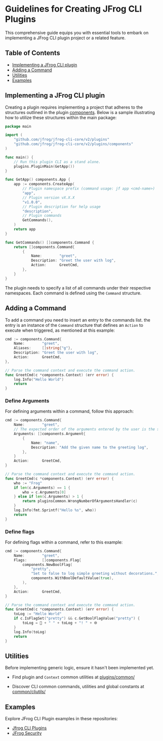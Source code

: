 # Guidelines for Creating JFrog CLI Plugins

This comprehensive guide equips you with essential tools to embark on implementing a JFrog CLI plugin project or a related feature.

## Table of Contents
* [Implementing a JFrog CLI plugin](#implementing-a-jfrog-cli-plugin)
* [Adding a Command](#adding-a-command)
* [Utilities](#utilities)
* [Examples](#examples)

## Implementing a JFrog CLI plugin

Creating a plugin requires implementing a project that adheres to the structures outlined in the plugin [components](../plugins/components/structure.go). Below is a sample illustrating how to utilize these structures within the main package:

```go
package main

import (
	"github.com/jfrog/jfrog-cli-core/v2/plugins"
    "github.com/jfrog/jfrog-cli-core/v2/plugins/components"
)

func main() {
	// Run this plugin CLI as a stand alone.
	plugins.PluginMain(GetApp())
}

func GetApp() components.App {
	app := components.CreateApp(
        // Plugin namespace prefix (command usage: jf app <cmd-name>)
		"app",
        // Plugin version vX.X.X
		"v1.0.0",
        // Plugin description for help usage
		"description",
        // Plugin commands
		GetCommands(),
	)
	return app
}

func GetCommands() []components.Command {
    return []components.Command{
		{
			Name:        "greet",
			Description: "Greet the user with log",
			Action:      GreetCmd,
		},
    }
}
```

The plugin needs to specify a list of all commands under their respective namespaces. Each command is defined using the `Command` structure.

## Adding a Command

To add a command you need to insert an entry to the commands list. the entry is an instance of the `Command` structure that defines an `Action` to execute when triggered, as mentioned at this example:

```go
cmd := components.Command{
	Name:        "greet",
	Aliases:	 []string{"g"},
	Description: "Greet the user with log",
	Action:      GreetCmd,
},

// Parse the command context and execute the command action.
func GreetCmd(c *components.Context) (err error) {
	log.Info("Hello World")
	return
}
```

### Define Arguments

For defining arguments within a command, follow this approach:

```go
cmd := components.Command{
	Name:        "greet",
	// The expected order of the arguments entered by the user is the same order that they are defined at this list.
	Arguments: []components.Argument{
		{
			Name: "name",
			Description: "Add the given name to the greeting log",
		},
	}
	Action:      GreetCmd,
}

// Parse the command context and execute the command action.
func GreetCmd(c *components.Context) (err error) {
	who := "Frog"
	if len(c.Arguments) == 1 {
		who = c.Arguments[0]
	} else if len(c.Arguments) > 1 {
		return pluginsCommon.WrongNumberOfArgumentsHandler(c)
	}
	log.Info(fmt.Sprintf("Hello %s", who))
	return
}
```

### Define flags

For defining flags within a command, refer to this example:

```go
cmd := components.Command{
	Name:        "greet",
	Flags:	 	 []components.Flag{
		components.NewBoolFlag(
			"pretty", 
			"Set to false to log simple greeting without decorations.", 
			components.WithBoolDefaultValue(true),
		),
	},
	Action:      GreetCmd,
}

// Parse the command context and execute the command action.
func GreetCmd(c *components.Context) (err error) {
	toLog := "Hello World"
	if c.IsFlagSet("pretty") && c.GetBoolFlagValue("pretty") {
		toLog = 🐸 + " " + toLog + "! " + 🌐
	}
	log.Info(toLog)
	return
}
```

## Utilities

Before implementing generic logic, ensure it hasn't been implemented yet.

* Find plugin and `Context` common utilities at [plugins/common/](../plugins/common/)

* Discover CLI common commands, utilities and global constants at [common/cliutils/](../common/cliutils)

## Examples

Explore JFrog CLI Plugin examples in these repositories:

* [Jfrog CLI Plugins](https://github.com/jfrog/jfrog-cli-plugins)
* [JFrog Security](https://github.com/jfrog/jfrog-cli-security)